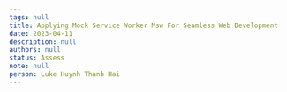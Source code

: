 ```yaml
---
tags: null
title: Applying Mock Service Worker Msw For Seamless Web Development
date: 2023-04-11
description: null
authors: null
status: Assess
note: null
person: Luke Huynh Thanh Hai
---
```


